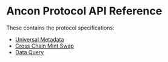 # Ancon Protocol API Reference

These contains the protocol specifications:

* [Universal Metadata](Protocol.md)
* [Cross Chain Mint Swap](CrosschainMintSwap.md)
* [Data Query](DataQuery.md)
